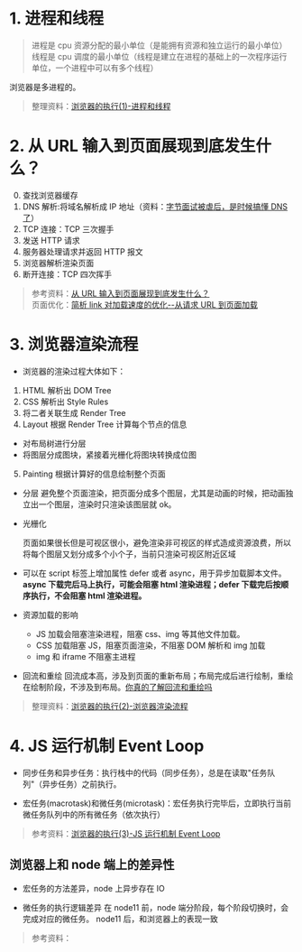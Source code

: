 # 1. 进程和线程

> 进程是 cpu 资源分配的最小单位（是能拥有资源和独立运行的最小单位）
> 线程是 cpu 调度的最小单位（线程是建立在进程的基础上的一次程序运行单位，一个进程中可以有多个线程）

浏览器是多进程的。

> 整理资料：[浏览器的执行(1)-进程和线程](https://juejin.cn/post/6844904205916848135)

# 2. 从 URL 输入到页面展现到底发生什么？

0. 查找浏览器缓存
1. DNS 解析:将域名解析成 IP 地址（资料：[字节面试被虐后，是时候搞懂 DNS 了](https://juejin.cn/post/6990344840181940261)）
2. TCP 连接：TCP 三次握手
3. 发送 HTTP 请求
4. 服务器处理请求并返回 HTTP 报文
5. 浏览器解析渲染页面
6. 断开连接：TCP 四次挥手

> 参考资料：[从 URL 输入到页面展现到底发生什么？](https://juejin.cn/post/6844903784229896199)<br/>
> 页面优化：[简析 link 对加载速度的优化--从请求 URL 到页面加载](https://juejin.cn/post/6881899962754400263)<br/>

# 3. 浏览器渲染流程

- 浏览器的渲染过程大体如下：

1. HTML 解析出 DOM Tree
2. CSS 解析出 Style Rules
3. 将二者关联生成 Render Tree
4. Layout 根据 Render Tree 计算每个节点的信息

- 对布局树进行分层
- 将图层分成图块，紧接着光栅化将图块转换成位图

5. Painting 根据计算好的信息绘制整个页面

- 分层
  避免整个页面渲染，把页面分成多个图层，尤其是动画的时候，把动画独立出一个图层，渲染时只渲染该图层就 ok。

- 光栅化

  页面如果很长但是可视区很小，避免渲染非可视区的样式造成资源浪费，所以将每个图层又划分成多个小个子，当前只渲染可视区附近区域

- 可以在 script 标签上增加属性 defer 或者 async，用于异步加载脚本文件。
  **async 下载完后马上执行，可能会阻塞 html 渲染进程；defer 下载完后按顺序执行，不会阻塞 html 渲染进程。**

- 资源加载的影响

  - JS 加载会阻塞渲染进程，阻塞 css、img 等其他文件加载。
  - CSS 加载阻塞 JS，阻塞页面渲染，不阻塞 DOM 解析和 img 加载
  - img 和 iframe 不阻塞主进程

- 回流和重绘
  回流成本高，涉及到页面的重新布局；布局完成后进行绘制，重绘在绘制阶段，不涉及到布局。[你真的了解回流和重绘吗](https://juejin.cn/post/6844903779700047885)

> 整理资料：[浏览器的执行(2)-浏览器渲染流程](https://juejin.cn/post/6844904205740687374)

# 4. JS 运行机制 Event Loop

- 同步任务和异步任务：执行栈中的代码（同步任务），总是在读取"任务队列"（异步任务）之前执行。

- 宏任务(macrotask)和微任务(microtask)：宏任务执行完毕后，立即执行当前微任务队列中的所有微任务（依次执行）

> 参考资料：[浏览器的执行(3)-JS 运行机制 Event Loop](https://juejin.cn/post/6844904206084603911)

## 浏览器上和 node 端上的差异性

- 宏任务的方法差异，node 上异步存在 IO

- 微任务的执行逻辑差异
  在 node11 前，node 端分阶段，每个阶段切换时，会完成对应的微任务。
  node11 后，和浏览器上的表现一致

> 参考资料：[](https://blog.csdn.net/weixin_45844049/article/details/120692140)
